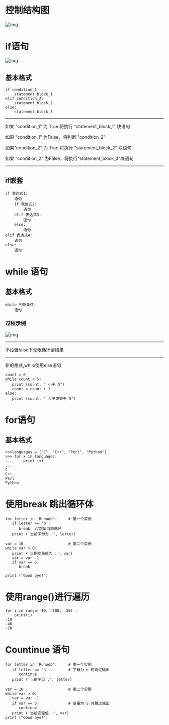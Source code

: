 

# 控制结构图

![img](https://www.runoob.com/wp-content/uploads/2014/05/while_loop_1.png)

# if语句

![img](https://www.runoob.com/wp-content/uploads/2014/05/006faQNTgw1f5wnm0mcxrg30ci07o47l.gif)

## 基本格式

```
if condition_1:
    statement_block_1
elif condition_2:
    statement_block_2
else:
    statement_block_3
```
---
如果 "condition_1" 为 True 将执行 "statement_block_1" 块语句

如果 "condition_1" 为False，将判断 "condition_2"

如果"condition_2" 为 True 将执行 "statement_block_2" 块语句

如果 "condition_2" 为False，将执行"statement_block_3"块语句

---

## if嵌套
```
if 表达式1:
    语句
    if 表达式2:
        语句
    elif 表达式3:
        语句
    else:
        语句
elif 表达式4:
    语句
else:
    语句
```

# while 语句
## 基本格式
```
while 判断条件:
    语句
```

### 过程示例

![img](https://www.runoob.com/wp-content/uploads/2014/05/006faQNTgw1f5wnm06h3ug30ci08cake.gif)

---

不设置false下无限循环至结果

---

新的格式,while使用else语句

```
count = 0
while count < 5:
   print (count, " 小于 5")
   count = count + 1
else:
   print (count, " 大于或等于 5")
```

# for语句

## 基本格式

```
>>>languages = ["C", "C++", "Perl", "Python"] 
>>> for x in languages:
...     print (x)
... 
C
C++
Perl
Python
```

#  使用break 跳出循环体

```
for letter in 'Runoob':     # 第一个实例
   if letter == 'b':
      break  //跳出当前循环
   print ('当前字母为 :', letter)
  
var = 10                    # 第二个实例
while var > 0:              
   print ('当期变量值为 :', var)
   var = var -1
   if var == 5:
      break
 
print ("Good bye!")
```

# 使用range()进行遍历

```
for i in range(-10, -100, -30) :
    print(i) 
-10
-40
-70
```

# Countinue 语句

```
for letter in 'Runoob':     # 第一个实例
   if letter == 'o':        # 字母为 o 时跳过输出
      continue
   print ('当前字母 :', letter)
 
var = 10                    # 第二个实例
while var > 0:              
   var = var -1
   if var == 5:             # 变量为 5 时跳过输出
      continue
   print ('当前变量值 :', var)
print ("Good bye!")
```

